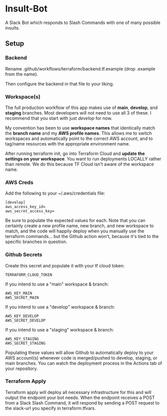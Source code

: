 # Insult-Bot
A Slack Bot which responds to Slash Commands with one of many possible insults. 

## Setup

### Backend

Rename .github/workflows/terraform/backend.tf.example (drop .example from the name). 

Then configure the backend in that file to your liking. 

### Workspace(s)

The full production workflow of this app makes use of **main**, **develop**,
and **staging** branches. Most developers will not need to use all 3 of these.
I recommend that you start with just *develop* for now. 

My convention has been to use **workspace names** that identically match the
**branch name** and my **AWS profile names**. This allows me to switch workspaces and
automatically point to the correct AWS account, and to tag/name resources with
the appropriate environment name. 

After running terraform init, go into Terraform Cloud and **update the settings
on your workspace**. You want to run deployments LOCALLY rather than remote. We
do this because TF Cloud isn't aware of the workspace name. 

### AWS Creds

Add the following to your ~/.aws/credentials file:

    [develop]
    aws_access_key_id=
    aws_secret_access_key=

Be sure to populate the expected values for each. Note that you can certainly
create a new profile name, new branch, and new workspace to match, and the
code will happily deploy when you manually use the terraform commands... but 
the Github action won't, because it's tied to the specific branches in question. 

### Github Secrets

Create this secret and populate it with your tf cloud token:

    TERRAFORM_CLOUD_TOKEN

If you intend to use a "main" workspace & branch: 

    AWS_KEY_MAIN
    AWS_SECRET_MAIN

If you intend to use a "develop" workspace & branch:

    AWS_KEY_DEVELOP
    AWS_SECRET_DEVELOP

If you intend to use a "staging" workspace & branch:

    AWS_KEY_STAGING
    AWS_SECRET_STAGING

Populating these values will allow Github to automatically deploy to your AWS account(s)
whenever code is merged/pushed to develop, staging, or main branches. You can watch
the deployment process in the Actions tab of your repository. 

### Terraform Apply

Terraform apply will deploy all necessary infrastructure for this and will output the endpoint your bot needs. When the endpoint receives a POST from a Slack Slash Command, it will respond by sending a POST request to the slack-url you specify in terraform.tfvars. 
